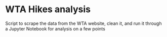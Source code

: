# WTA Hikes analysis

Script to scrape the data from the WTA website, clean it, and run it through a Jupyter Notebook for analysis on a few points
